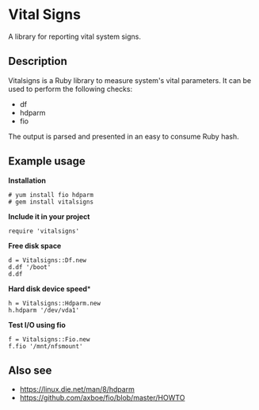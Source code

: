 Vital Signs
===========
A library for reporting vital system signs.

Description
-----------
Vitalsigns is a Ruby library to measure system's vital parameters. It can be used to perform the following checks:
 
 * df
 * hdparm
 * fio

The output is parsed and presented in an easy to consume Ruby hash.

Example usage
-------------

**Installation**
    
    # yum install fio hdparm
    # gem install vitalsigns

**Include it in your project**

    require 'vitalsigns'
    
  
**Free disk space**
    
    d = Vitalsigns::Df.new
    d.df '/boot'
    d.df
    
**Hard disk device speed***

    h = Vitalsigns::Hdparm.new
    h.hdparm '/dev/vda1'
    
**Test I/O using fio**

    f = Vitalsigns::Fio.new
    f.fio '/mnt/nfsmount'
    
Also see
--------
* https://linux.die.net/man/8/hdparm
* https://github.com/axboe/fio/blob/master/HOWTO